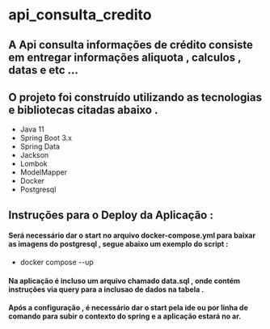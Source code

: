 # api_consulta_credito

## A Api consulta informações de crédito consiste em entregar informações aliquota , calculos , datas e etc ...

## O projeto foi construído utilizando as tecnologias e bibliotecas citadas abaixo . 

* Java 11 
* Spring Boot 3.x
* Spring Data
* Jackson
* Lombok
* ModelMapper
* Docker 
* Postgresql


## Instruções para o Deploy da Aplicação : 

#### Será necessário dar o start no arquivo docker-compose.yml para baixar as imagens do postgresql , segue abaixo um exemplo do script : 
* docker compose --up 

#### Na aplicação é incluso um arquivo chamado data.sql , onde contém instruções via query para a inclusao de dados na tabela .

#### Após a configuração , é necessário dar o start pela ide ou por linha de comando para subir o contexto do spring e a aplicação estará no ar.

